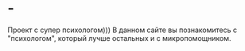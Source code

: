 # -
Проект с супер психологом)))
В данном сайте вы познакомитесь с "психологом", который лучше остальных и с микропомощником. 
